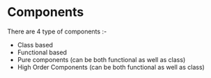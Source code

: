# Components 
There are 4 type of components :- 
+ Class based 
+ Functional based
+ Pure components (can be both functional as well as class)
+ High Order Components (can be both functional as well as class)